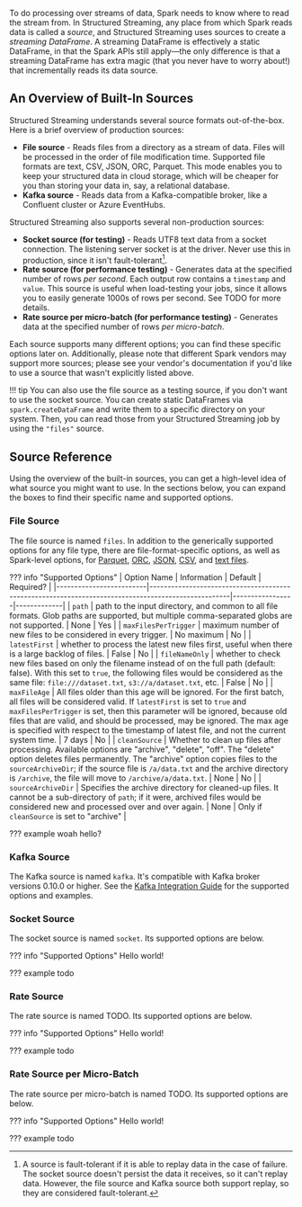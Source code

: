 To do processing over streams of data, Spark needs to know where to read the stream from. In Structured Streaming, any place from which Spark reads data is called a _source_, and Structured Streaming uses sources to create a _streaming DataFrame_. A streaming DataFrame is effectively a static DataFrame, in that the Spark APIs still apply—the only difference is that a streaming DataFrame has extra magic (that you never have to worry about!) that incrementally reads its data source.

## An Overview of Built-In Sources

Structured Streaming understands several source formats out-of-the-box. Here is a brief overview of production sources:

- **File source** - Reads files from a directory as a stream of data. Files will be processed in the order of file modification time. Supported file formats are text, CSV, JSON, ORC, Parquet. This mode enables you to keep your structured data in cloud storage, which will be cheaper for you than storing your data in, say, a relational database.
- **Kafka source** - Reads data from a Kafka-compatible broker, like a Confluent cluster or Azure EventHubs.

Structured Streaming also supports several non-production sources:

- **Socket source (for testing)** - Reads UTF8 text data from a socket connection. The listening server socket is at the driver. Never use this in production, since it isn't fault-tolerant[^1].
- **Rate source (for performance testing)** - Generates data at the specified number of rows _per second_. Each output row contains a `timestamp` and `value`. This source is useful when load-testing your jobs, since it allows you to easily generate 1000s of rows per second. See TODO for more details.
- **Rate source per micro-batch (for performance testing)** - Generates data at the specified number of rows _per micro-batch_.

[^1]:
    A source is fault-tolerant if it is able to replay data in the case of failure. The socket source doesn't persist the data it receives,
    so it can't replay data. However, the file source and Kafka source both support replay, so they are considered fault-tolerant.

Each source supports many different options; you can find these specific options later on. Additionally, please note that different Spark vendors may support more sources; please see your vendor's documentation if you'd like to use a source that wasn't explicitly listed above.

<!-- TODO(neil): Link an example here. -->
!!! tip
    You can also use the file source as a testing source, if you don't want to use the socket source. You can create static DataFrames via `spark.createDataFrame` and write them to a specific directory on your system. Then, you can read those from your Structured Streaming job by using the `"files"` source.

## Source Reference

Using the overview of the built-in sources, you can get a high-level idea of what source you might want to use. In the sections below, you can expand the boxes to find their specific name and supported options.

### File Source

The file source is named `files`. In addition to the generically supported options for any file type, there are file-format-specific options, as well as Spark-level options, for [Parquet](https://spark.apache.org/docs/latest/sql-data-sources-parquet.html), [ORC](https://spark.apache.org/docs/latest/sql-data-sources-orc.html), [JSON](https://spark.apache.org/docs/latest/sql-data-sources-json.html), [CSV](https://spark.apache.org/docs/latest/sql-data-sources-csv.html), and [text files](https://spark.apache.org/docs/latest/sql-data-sources-text.html).


??? info "Supported Options"
    | Option Name             | Information                                                                                        | Default         | Required?   |
    |-------------------------|----------------------------------------------------------------------------------------------------|-----------------|-------------|
    | `path`                  | path to the input directory, and common to all file formats. Glob paths are supported, but multiple comma-separated globs are not supported.                                                           | None            | Yes         |
    | `maxFilesPerTrigger`    | maximum number of new files to be considered in every trigger.                                     | No maximum      | No          |
    | `latestFirst`           | whether to process the latest new files first, useful when there is a large backlog of files.      | False           | No          |
    | `fileNameOnly`          | whether to check new files based on only the filename instead of on the full path (default: false). With this set to `true`, the following files would be considered as the same file: `file:///dataset.txt`, `s3://a/dataset.txt`, etc.                                                  | False           | No          |
    | `maxFileAge`            | All files older than this age will be ignored. For the first batch, all files will be considered valid. If `latestFirst` is set to `true` and `maxFilesPerTrigger` is set, then this parameter  will be ignored, because old files that are valid, and should be processed, may be ignored. The max age is specified with respect to the timestamp of latest file, and not the current system time.                                                                                              | 7 days          | No |
    | `cleanSource`           | Whether to clean up files after processing. Available options are "archive", "delete", "off". The "delete" option deletes files permanently. The "archive" option copies files to the `sourceArchiveDir`; if the source file is `/a/data.txt` and the archive directory is `/archive`, the file will move to `/archive/a/data.txt`.                                                       | None | No |
    | `sourceArchiveDir`      | Specifies the archive directory for cleaned-up files. It cannot be a sub-directory of `path`; if it were, archived files would be considered new and processed over and over again.                 | None | Only if `cleanSource` is set to "archive" |


??? example
    woah hello?

### Kafka Source

The Kafka source is named `kafka`. It's compatible with Kafka broker versions 0.10.0 or higher. See the [Kafka Integration Guide](https://spark.apache.org/docs/latest/structured-streaming-kafka-integration.html) for the supported options and examples.


### Socket Source

<!-- TODO(carl): You can port over the options from the Programming Guide on sockets. -->

The socket source is named `socket`. Its supported options are below.

??? info "Supported Options"
    Hello world!

??? example
    todo

### Rate Source

<!-- TODO(carl): You can port over the options from the Programming Guide on the rate source. -->

The rate source is named TODO. Its supported options are below.

??? info "Supported Options"
    Hello world!

??? example
    todo

### Rate Source per Micro-Batch

<!-- TODO(carl): You can port over the options from the Programming Guide on the rate source per microbatch. -->

The rate source per micro-batch is named TODO. Its supported options are below.

??? info "Supported Options"
    Hello world!

??? example
    todo


